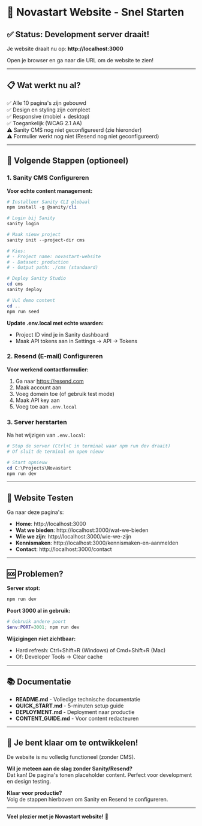 # 🚀 Novastart Website - Snel Starten

## ✅ Status: Development server draait!

Je website draait nu op: **http://localhost:3000**

Open je browser en ga naar die URL om de website te zien!

---

## 📋 Wat werkt nu al?

✅ Alle 10 pagina's zijn gebouwd  
✅ Design en styling zijn compleet  
✅ Responsive (mobiel + desktop)  
✅ Toegankelijk (WCAG 2.1 AA)  
⚠️ Sanity CMS nog niet geconfigureerd (zie hieronder)  
⚠️ Formulier werkt nog niet (Resend nog niet geconfigureerd)

---

## 🔧 Volgende Stappen (optioneel)

### 1. Sanity CMS Configureren

**Voor echte content management:**

```powershell
# Installeer Sanity CLI globaal
npm install -g @sanity/cli

# Login bij Sanity
sanity login

# Maak nieuw project
sanity init --project-dir cms

# Kies:
# - Project name: novastart-website  
# - Dataset: production
# - Output path: ./cms (standaard)

# Deploy Sanity Studio
cd cms
sanity deploy

# Vul demo content
cd ..
npm run seed
```

**Update .env.local met echte waarden:**
- Project ID vind je in Sanity dashboard
- Maak API tokens aan in Settings → API → Tokens

### 2. Resend (E-mail) Configureren

**Voor werkend contactformulier:**

1. Ga naar https://resend.com
2. Maak account aan
3. Voeg domein toe (of gebruik test mode)
4. Maak API key aan
5. Voeg toe aan `.env.local`

### 3. Server herstarten

Na het wijzigen van `.env.local`:

```powershell
# Stop de server (Ctrl+C in terminal waar npm run dev draait)
# Of sluit de terminal en open nieuw

# Start opnieuw
cd C:\Projects\Novastart
npm run dev
```

---

## 📱 Website Testen

Ga naar deze pagina's:

- **Home**: http://localhost:3000
- **Wat we bieden**: http://localhost:3000/wat-we-bieden
- **Wie we zijn**: http://localhost:3000/wie-we-zijn
- **Kennismaken**: http://localhost:3000/kennismaken-en-aanmelden
- **Contact**: http://localhost:3000/contact

---

## 🆘 Problemen?

**Server stopt:**
```powershell
npm run dev
```

**Poort 3000 al in gebruik:**
```powershell
# Gebruik andere poort
$env:PORT=3001; npm run dev
```

**Wijzigingen niet zichtbaar:**
- Hard refresh: Ctrl+Shift+R (Windows) of Cmd+Shift+R (Mac)
- Of: Developer Tools → Clear cache

---

## 📚 Documentatie

- **README.md** - Volledige technische documentatie
- **QUICK_START.md** - 5-minuten setup guide  
- **DEPLOYMENT.md** - Deployment naar productie
- **CONTENT_GUIDE.md** - Voor content redacteuren

---

## 🎉 Je bent klaar om te ontwikkelen!

De website is nu volledig functioneel (zonder CMS). 

**Wil je meteen aan de slag zonder Sanity/Resend?**  
Dat kan! De pagina's tonen placeholder content. Perfect voor development en design testing.

**Klaar voor productie?**  
Volg de stappen hierboven om Sanity en Resend te configureren.

---

**Veel plezier met je Novastart website!** 🚀



